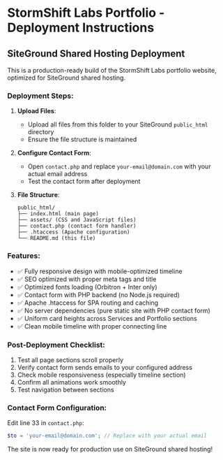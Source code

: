 # StormShift Labs Portfolio - Deployment Instructions

## SiteGround Shared Hosting Deployment

This is a production-ready build of the StormShift Labs portfolio website, optimized for SiteGround shared hosting.

### Deployment Steps:

1. **Upload Files**: 
   - Upload all files from this folder to your SiteGround `public_html` directory
   - Ensure the file structure is maintained

2. **Configure Contact Form**:
   - Open `contact.php` and replace `your-email@domain.com` with your actual email address
   - Test the contact form after deployment

3. **File Structure**:
   ```
   public_html/
   ├── index.html (main page)
   ├── assets/ (CSS and JavaScript files)
   ├── contact.php (contact form handler)
   ├── .htaccess (Apache configuration)
   └── README.md (this file)
   ```

### Features:
- ✅ Fully responsive design with mobile-optimized timeline
- ✅ SEO optimized with proper meta tags and title
- ✅ Optimized fonts loading (Orbitron + Inter only)
- ✅ Contact form with PHP backend (no Node.js required)
- ✅ Apache .htaccess for SPA routing and caching
- ✅ No server dependencies (pure static site with PHP contact form)
- ✅ Uniform card heights across Services and Portfolio sections
- ✅ Clean mobile timeline with proper connecting line

### Post-Deployment Checklist:
1. Test all page sections scroll properly
2. Verify contact form sends emails to your configured address
3. Check mobile responsiveness (especially timeline section)
4. Confirm all animations work smoothly
5. Test navigation between sections

### Contact Form Configuration:
Edit line 33 in `contact.php`:
```php
$to = 'your-email@domain.com'; // Replace with your actual email
```

The site is now ready for production use on SiteGround shared hosting!